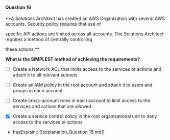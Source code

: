 #### Question  16


**A Solutions Architect has created an AWS Organization with several AWS accounts. Security policy requires that use of

specific API actions are limited across all accounts. The Solutions Architect requires a method of centrally controlling

these actions.**


**What is the SIMPLEST method of achieving the requirements?**


- [ ] Create a Network ACL that limits access to the services or actions and attach it to all relevant subnets


- [ ] Create an IAM policy in the root account and attach it to users and groups in each account


- [ ] Create cross-account roles in each account to limit access to the services and actions that are allowed


- [x] Create a service control policy in the root organizational unit to deny access to the services or actions



- hasExplain:: [[explanation_Question  16.md]]